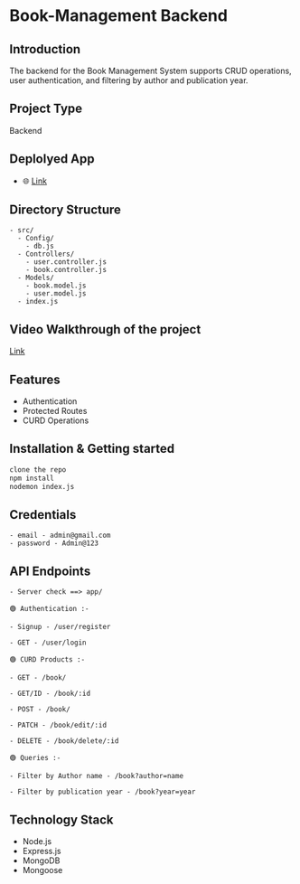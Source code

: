 # Book-Management Backend

## Introduction

The backend for the Book Management System supports CRUD operations, user authentication, and filtering by author and publication year.

## Project Type

Backend 

## Deplolyed App

- 🌐 <a href='https://book-management-theta.vercel.app/'>Link</a>

## Directory Structure

```
- src/
  - Config/
    - db.js
  - Controllers/
    - user.controller.js
    - book.controller.js
  - Models/
    - book.model.js
    - user.model.js
  - index.js
```


## Video Walkthrough of the project

<a href='https://streamable.com/aqpbsq'>Link</a>

## Features

- Authentication
- Protected Routes
- CURD Operations

## Installation & Getting started

```bash
clone the repo
npm install
nodemon index.js
```

## Credentials

```
- email - admin@gmail.com
- password - Admin@123
```

## API Endpoints

```
- Server check ==> app/

🟢 Authentication :-

- Signup - /user/register

- GET - /user/login

🟢 CURD Products :-

- GET - /book/

- GET/ID - /book/:id

- POST - /book/

- PATCH - /book/edit/:id

- DELETE - /book/delete/:id

🟢 Queries :-

- Filter by Author name - /book?author=name

- Filter by publication year - /book?year=year

```

## Technology Stack

- Node.js
- Express.js
- MongoDB
- Mongoose
